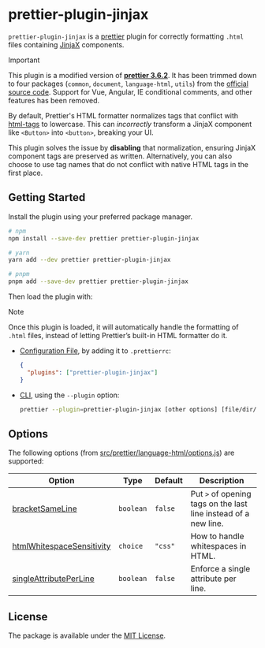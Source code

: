# prettier-plugin-jinjax

`prettier-plugin-jinjax` is a [prettier](https://prettier.io/) plugin for correctly formatting `.html` files containing [JinjaX](https://jinjax.scaletti.dev/) components.

> [!IMPORTANT]
> This plugin is a modified version of **[prettier 3.6.2](https://github.com/prettier/prettier/releases/tag/3.6.2)**.
> It has been trimmed down to four packages (`common`, `document`, `language-html`, `utils`) from the [official source code](https://github.com/prettier/prettier/tree/main/src).
> Support for Vue, Angular, IE conditional comments, and other features has been removed.

By default, Prettier's HTML formatter normalizes tags that conflict with [html-tags](https://github.com/prettier/html-tags/blob/main/index.json) to lowercase. This can _incorrectly_ transform a JinjaX component like `<Button>` into `<button>`, breaking your UI.

This plugin solves the issue by **disabling** that normalization, ensuring JinjaX component tags are preserved as written. Alternatively, you can also choose to use tag names that do not conflict with native HTML tags in the first place.

## Getting Started

Install the plugin using your preferred package manager.

```bash
# npm
npm install --save-dev prettier prettier-plugin-jinjax

# yarn
yarn add --dev prettier prettier-plugin-jinjax

# pnpm
pnpm add --save-dev prettier prettier-plugin-jinjax
```

Then load the plugin with:

> [!NOTE]
> Once this plugin is loaded, it will automatically handle the formatting of `.html` files, instead of letting Prettier’s built-in HTML formatter do it.

- [Configuration File](https://prettier.io/docs/configuration), by adding it to `.prettierrc`:

  ```json
  {
    "plugins": ["prettier-plugin-jinjax"]
  }
  ```

- [CLI](https://prettier.io/docs/cli), using the `--plugin` option:

  ```bash
  prettier --plugin=prettier-plugin-jinjax [other options] [file/dir/glob ...]
  ```

## Options

The following options (from [src/prettier/language-html/options.js](src/prettier/language-html/options.js)) are supported:

| Option                                                                                    | Type      | Default | Description                                                     |
| ----------------------------------------------------------------------------------------- | --------- | ------- | --------------------------------------------------------------- |
| [bracketSameLine](https://prettier.io/docs/options#bracket-line)                          | `boolean` | `false` | Put `>` of opening tags on the last line instead of a new line. |
| [htmlWhitespaceSensitivity](https://prettier.io/docs/options#html-whitespace-sensitivity) | `choice`  | `"css"` | How to handle whitespaces in HTML.                              |
| [singleAttributePerLine](https://prettier.io/docs/options#single-attribute-per-line)      | `boolean` | `false` | Enforce a single attribute per line.                            |

## License

The package is available under the [MIT License](https://opensource.org/license/MIT).
